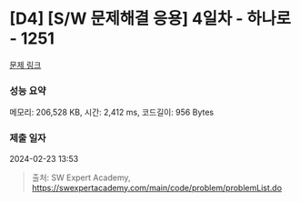 # [D4] [S/W 문제해결 응용] 4일차 - 하나로 - 1251 

[문제 링크](https://swexpertacademy.com/main/code/problem/problemDetail.do?contestProbId=AV15StKqAQkCFAYD) 

### 성능 요약

메모리: 206,528 KB, 시간: 2,412 ms, 코드길이: 956 Bytes

### 제출 일자

2024-02-23 13:53



> 출처: SW Expert Academy, https://swexpertacademy.com/main/code/problem/problemList.do